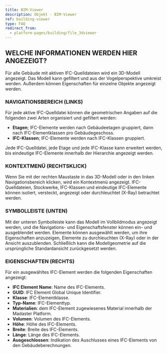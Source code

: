 ```yaml
---
title: BIM-Viewer
description: Objekt - BIM-Viewer
ref: building-viewer
type: FAQ
redirect_from:
  - platform-pages/building/file_3dviewer
---
```


## WELCHE INFORMATIONEN WERDEN HIER ANGEZEIGT?
Für alle Gebäude mit aktiven IFC-Quelldateien wird ein 3D-Modell angezeigt. Das Modell kann gefiltert und aus der Vogelperspektive umkreist werden. Außerdem können Eigenschaften für einzelne Objekte angezeigt werden.  

### NAVIGATIONSBEREICH (LINKS)
Für jede aktive IFC-Quelldatei können die geometrischen Angaben auf die folgenden zwei Arten organisiert und gefiltert werden:

- **Etagen**; IFC-Elemente werden nach Gebäudeetagen gruppiert, dann nach IFC-Elementklassen pro Gebäudegeschoss.
- **IFC-Klassen**; IFC-Elemente werden nach IFC-Klassen gruppiert.

Jede IFC-Quelldatei, jede Etage und jede IFC-Klasse kann erweitert werden, bis eindeutige IFC-Elemente innerhalb der Hierarchie angezeigt werden. 

### KONTEXTMENÜ (RECHTSKLICK)
Wenn Sie mit der rechten Maustaste in das 3D-Modell oder in den linken Navigationsbereich klicken, wird ein Kontextmenü angezeigt. IFC-Quelldateien, Stockwerke, IFC-Klassen und eindeutige IFC-Elemente können isoliert, versteckt, angezeigt oder durchleuchtet (X-Ray) betrachtet werden.

### SYMBOLLEISTE (UNTEN)
Mit der unteren Symbolleiste kann das Modell im Vollbildmodus angezeigt werden, und die Navigations- und Eigenschaftsfenster können ein- und ausgeblendet werden. Elemente können ausgewählt werden, um ihre Eigenschaften anzuzeigen, Elemente zu durchleuchten (X-Ray) oder in der Ansicht auszublenden. Schließlich kann die Modellgeometrie auf die ursprüngliche Standardansicht zurückgesetzt werden.

### EIGENSCHAFTEN (RECHTS)
Für ein ausgewähltes IFC-Element werden die folgenden Eigenschaften angezeigt:

- **IFC Element Name**: Name des IFC-Elements.
- **GUID**: IFC Element Global Unique Identifier.
- **Klasse**: IFC-Elementklasse.
- **Typ-Name**: IFC-Elementtyp.
- **Materialien**: dem IFC-Element zugewiesenes Material innerhalb der Madaster Platform.
- **Volumen**: Volumen des IFC-Elements.
- **Höhe**: Höhe des IFC-Elements.
- **Breite**: Breite des IFC-Elements.
- **Länge**: Länge des IFC-Elements.
- **Ausgeschlossen**: Indikation des Auschlusses eines IFC-Elements von den Gebäudeberechnungen.
